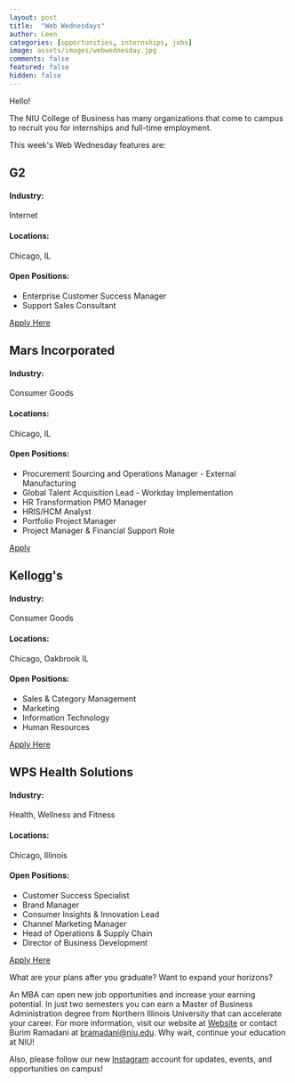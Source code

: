 ```yaml
---
layout: post
title:  "Web Wednesdays"
author: Leen
categories: [opportunities, internships, jobs]
image: assets/images/webwednesday.jpg
comments: false
featured: false
hidden: false
---
```


Hello!

The NIU College of Business has many organizations that come to campus to recruit you for internships and full-time employment. 

This week's Web Wednesday features are:

## G2

#### Industry: 
Internet

#### Locations: 
Chicago, IL

#### Open Positions:

- Enterprise Customer Success Manager
- Support Sales Consultant


 <a href="https://culture.g2.com/careers/open-positions">Apply Here</a> 

## Mars Incorporated

#### Industry: 
Consumer Goods

#### Locations: 
Chicago, IL

#### Open Positions:

- Procurement Sourcing and Operations Manager - External Manufacturing
- Global Talent Acquisition Lead - Workday Implementation
- HR Transformation PMO Manager
- HRIS/HCM Analyst
- Portfolio Project Manager
- Project Manager & Financial Support Role


<a href="https://jobs.mars.com/search/?createNewAlert=false&q=&locationsearch=Illinois">Apply</a>



## Kellogg's

#### Industry: 
Consumer Goods

#### Locations: 
Chicago, Oakbrook IL

#### Open Positions:
- Sales & Category Management
- Marketing
- Information Technology
- Human Resources


<a href= "https://kelloggs.taleo.net/careersection/2/jobsearch.ftl?lang=en&alt=1">Apply Here</a>



## WPS Health Solutions

#### Industry: 
Health, Wellness and Fitness

#### Locations: 
Chicago, Illinois

#### Open Positions:
- Customer Success Specialist
- Brand Manager
- Consumer Insights & Innovation Lead
- Channel Marketing Manager
- Head of Operations & Supply Chain
- Director of Business Development

<a href="https://www.linkedin.com/company/fitnesscubed-llc-/jobs/">Apply Here</a>




What are your plans after you graduate? 
Want to expand your horizons?

An MBA can open new job opportunities and increase your earning potential. In just two semesters you can earn a Master of Business Administration degree from Northern Illinois University that can accelerate your career. For more information, visit our website at
<a href="http://go.niu.edu/globalmba">Website</a> or contact Burim Ramadani at bramadani@niu.edu. Why wait, continue your education at NIU!


Also, please follow our new <a href="www.instagram.com/NIU_BUSINESS_IMPACT_LAB">Instagram</a> account for updates, events, and opportunities on campus!


